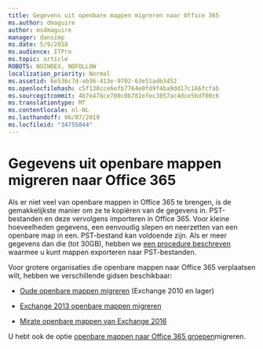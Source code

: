 ```yaml
---
title: Gegevens uit openbare mappen migreren naar Office 365
ms.author: dmaguire
author: msdmaguire
manager: dansimp
ms.date: 5/9/2018
ms.audience: ITPro
ms.topic: article
ROBOTS: NOINDEX, NOFOLLOW
localization_priority: Normal
ms.assetid: 6e536c7d-ab36-413e-9702-63e51adb3452
ms.openlocfilehash: c5f138cce6efb7764e0fd9f4ba9dd17c166fcfab
ms.sourcegitcommit: 4b7e478ce700c0b781efec3857ac4dce5bdf00c6
ms.translationtype: MT
ms.contentlocale: nl-NL
ms.lasthandoff: 06/07/2019
ms.locfileid: "34755844"
---
```

# <a name="migrate-public-folder-data-to-office-365"></a>Gegevens uit openbare mappen migreren naar Office 365

Als er niet veel van openbare mappen in Office 365 te brengen, is de gemakkelijkste manier om ze te kopiëren van de gegevens in. PST-bestanden en deze vervolgens importeren in Office 365. Voor kleine hoeveelheden gegevens, een eenvoudig slepen en neerzetten van een openbare map in een. PST-bestand kan voldoende zijn. Als er meer gegevens dan die (tot 30GB), hebben we [een procedure beschreven](https://technet.microsoft.com/library/dn874017%28v=exchg.150%29.aspx) waarmee u kunt mappen exporteren naar PST-bestanden. 
  
Voor grotere organisaties die openbare mappen naar Office 365 verplaatsen wilt, hebben we verschillende gidsen beschikbaar:
  
- [Oude openbare mappen migreren](https://technet.microsoft.com/library/dn874017%28v=exchg.150%29.aspx) (Exchange 2010 en lager) 
    
- [Exchange 2013 openbare mappen migreren](https://technet.microsoft.com/library/mt798260%28v=exchg.150%29.aspx)
    
- [Mirate openbare mappen van Exchange 2016](https://technet.microsoft.com/library/mt798260%28v=exchg.160%29.aspx)
    
U hebt ook de optie [openbare mappen naar Office 365 groepen](https://technet.microsoft.com/library/mt843872%28v=exchg.150%29.aspx)migreren.
  

